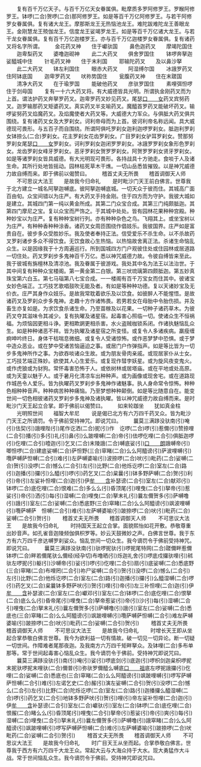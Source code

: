 <!-- { "loadSidebar": true } -->
　　复有百千万亿天子。与百千万亿天女眷属俱。毗摩质多罗阿修罗王。罗睺阿修罗王。钵啰(二合)贺啰(二合)那阿修罗王。如是等百千万亿阿修罗王。与若干阿修罗女眷属俱。复有诸大龙王。摩那斯龙王无热恼池龙王。难陀跋难陀龙王善眼龙王。金刚慧龙王殑伽龙王。信度龙王娑竭罗龙王。如是等百千万亿诸大龙王。与若干龙女眷属俱。复有百千万亿迦楼罗王。亦与百千万亿迦楼罗女眷属俱。复有诸药叉将名字所谓。
　　金花药叉神　　住于巘驮国
　　鼻色迦药叉　　摩竭陀国住
　　迦卑梨药叉　　婆噜迦砌神
　　此二大药叉　　俱舍罗国住
　　钵啰奔拏迦　　娑醯城中住
　　针毛药叉神　　住于末利国
　　耶输陀药叉　　及以鼻沙拏
　　此二大药叉　　钵左利国住
　　眼赤大药叉　　阿湿缚尔国
　　冰誐罗药叉　　住阿钵底国
　　迦卑罗药叉　　吠祢势国住
　　瓮腹药叉神　　住在末蹉国
　　清净大药叉　　在于瑜罗国
　　能破他药叉　　彦驮罗国住
　　素哩弭怛啰　　住于剑母国
　　复有一十六大药叉将。有大威德皆具光明。所谓执金刚药叉而为上首。谓法护药叉奔拏罗药叉。迦卑罗药叉妙见药叉。尾瑟[口　　女](二合)药叉宾努药叉。迦罗输那药叉矩婆药叉。真实药叉半支喻药叉。魔醯首罗药叉能破坏药叉。输啰娑努药叉焰魔药叉。及焰魔使者大药叉等。大威德大力军众。与俱胝大药叉俱共围绕。复有诸药叉女及大罗刹女。诃利帝母而为上首。彼诃利帝名称远闻。具大威德现可畏形。与五百子而自围绕。所谓阿俱吒罗刹女迦利迦啰罗刹女。胝迦利罗刹女钵捺么(二合)罗刹女。花主罗刹女花齿罗刹女。广目罗刹女驴耳罗刹女。赞那努罗刹女尾瑟[口　　女](二合)罗刹女。诃利罗刹女迦闭罗罗刹女。冰誐罗罗刹女象形色罗刹女。龙齿罗刹女峰牙罗刹女。恶牙罗刹女贺罗罗刹女。阿贺罗罗刹女贤牙罗刹女。如是等诸罗刹女皆具威德。有大光明现可畏形。各持战具十方驰走。食啖于人及诸生命。其所行处地皆摇动。园林枯死草木干燋。一切山岳悉皆摧毁。以是神咒威德力故自缚而来。即于佛前以偈赞曰。
　　稽首丈夫无所畏　　稽首调御天人师
　　不可思议大法王　　是故我今归命礼
　　是时毗沙门天王前白佛言。世尊我于北方建立一城名阿拏迦嚩底。彼阿拏迦嚩底城。一切天众于彼而住。其城高广面百由旬。众宝间错以为庄严。有大药叉手持金刚。住于四方而为守护。我彼大城如是建立。其城四门第一纯以黄金所成。其第二门众宝合成。其第三门纯颇胝迦。其第四门摩尼之宝。复以众宝而严饰之。于其城中处处。皆有园林花果种种宫殿。种种妙宝以为庄严。复有种种宝树行列。亦有种种杂色之鸟。飞翔其上。或坐宝树以为庄严。有种种香种种涂香。诸药叉女周匝围绕作倡妓乐。我彼国界。庄严如是富贵自在。彼步多众受胜妙乐。我及使者奉持正法。信受爱乐不杀生命。以不杀故药叉罗刹诸步多众不得饮食。无饮食故心生热恼。以热恼故舍离正法。杀诸生命恼乱众生。以是因缘我于十方周遍巡行。所到国城四方门户观彼住处或住园林或居道路一切住处。药叉罗刹步多鬼神百千万亿。悉以神咒威德力故。令彼自缚皆来至此。我于彼城有旃檀林及清凉池。我及眷属于彼游戏。我处其中名为法王以法治世。于其中间复有种种众宝楼阁。第一黄金第二白银。第三吠琉璃第四颇胝迦。第五妙真珠宝第六白玉。第七马瑙第八七宝合成。一一楼阁有百千万宝女而住其中。彼诸宝女妙色端正。工巧技艺歌唱鼓吹无能及者。有如是等种种功德。复以天诸妙宝及无价衣。庄严其身作众妓乐。是故我常耽着欲乐及以饮食。如彼醉人不能惺悟。是故诸药叉及罗刹众步多鬼神。走趣十方作诸怖畏。若男若女在母胎中令胎伤损。并及畜生亦复如是。为求饮食杀诸生命。乃至苗稼及以花果。一切种子诸药草木。为彼药叉夺其滋味令其减少。复有执曜及诸星宿。起毒害心照临一切。使诸众生不恒祸福。为烦恼因更相斗诤。更相欺誷更相杀害。水火盗贼枷锁系闭。作诸执魅恼乱众生。如是种种诸恶不祥。皆为执曜及诸星宿之所变怪。或复令人多诸疾病。羸瘦缠痾呻吟终日。身体干枯喘息微细。或复令人受诸惊怖。或作恶梦梦中恐惧。或于梦中造众恶业。或在梦中受诸苦恼逼迫之事。或居门户作弹指声。如是等比皆为一切步多鬼神所作之事。为欲吞啖诸众生故。或为朋友骨肉亲戚。或现居家仆从士女。工巧技艺端正殊妙。欲使其人心生爱乐。或复现作彗孛妖星。或为旋风夜变鬼火。或作虎狼或为豺狗。常怀毒害恐怖于人。或依树林或居塔庙。或在平地或处高原。或为天童以魅于人。或于暑月化清凉车出种种声。或为画像或现舍宅。或在道路现作城邑令人爱乐。皆为执曜药叉罗刹步多鬼神作诸魅事。执人身命常令惊怖。种种色相种种音声。种种病苦种种痛恼。乃至梦想种种颠倒。如是等比随意自在。能变世间一切色相彼诸药叉罗刹步多鬼神及诸执曜。皆以神咒威德力故自缚而来。是时毗沙门天王起立合掌。即于佛前以偈赞曰。
　　如来轮跏坐　　犹如真金柱
　　光明照世间　　福智大牟尼
　　说是偈已北方有六万四千药叉众。皆为毗沙门天王之所谪罚。令于佛前受持神咒。即说咒曰。
　　曩莫三满跢没驮南(引)唵(引)佉契(引)誐哩陛(引)尾作讫洒(二合)抳(引)作　讫啰(二合)啰(引)惹儞(引)赞捺哩(二合引)播(引)多(引)礼(引)鼻(引)么跛哩嚩(二合)帝(引)佉啰仡哩(二合引)俱胝迦啰(引)仡哩(二合引)曀迦(引)乞叉(二合)末陵誐(二合)嚩底娑(引)[口　　朗](啰江切)誐嚩帝(引)唧怛啰(二合)建底娑嚩(二合)萨怛野(三合)窣睹(二合)么么阿醯谤(引)萨波哩嚩(引)囕萨嚩萨怛嚩(二合引)难(引)左萨嚩婆喻(引)波捺啰(二合)吠(引)毗药(二合)娑嚩(二合)贺(引)没啰(二合)憾么(二合引)左(引)比野(二合)他烁讫啰(二合)室左(二合)路(引)迦播(引)攞(引)么醯(引)啰(引)药乞叉(二合)枲曩(引)钵多野萨嚩(二合)贺(引)利(引)帝(引)左娑补怛哩(二合)迦(引)伊[牟　　含](引)补瑟谤(二合引)室左(二合)献邓(引)钵啰(二合)底仡哩(二合)恨难(二合)多么么(引)昏顶尾(引)哩曳(二合引)拏帝(引)惹娑(引)帝(引)洒(引)每(引)湿嚩(二合)哩曳(二合)拏末礼(引)曩左儞贺多(引)萨嚩噜(引)誐(引)室左(二合)娑嚩(二合)悉底野(三合)窣睹(二合)么么阿醯谤(引)飒波哩嚩(引)囕萨嚩萨　怛嚩(二合引)难(引)左萨嚩婆喻(引)跛捺啰(二合)吠(引)毗药(二合)娑嚩(二合引)贺(引)
　　稽首丈夫无所畏　　稽首调御天人师
　　不可思议大法王　　是故我今归命礼
　　时持国天王起立合掌。面貌熙怡如花开敷。恭敬尊重出妙音声。如孔雀音迦陵频伽俱枳罗等。妙云天鼓微妙之声。白佛言世尊。我于东方有六万四千彦达嚩罗刹娑众。恼乱世间一切众生。我今谪罚令于佛前受持神咒。即说咒曰。
　　曩莫三满跢没驮南(引)驮啰抳驮(引)啰抳尾特网(二合)蹉儞畔惹儞钵啰(二合)畔若儞尾驮么儞经(经孕切)布噜晒(引)烁迦礼舍(引)啰底戍攞驮哩(引)秫驮左啰抳(引)躯(引)沙嚩帝(引)娑(引)啰(引)仡哩(二合引)扇(引)底娑嚩(二合)悉底野(三合)窣睹(二合)布哩罔(二合引)祢尸娑嚩(二合引)贺(引)没啰(二合)憾么(二合引)左(引)比野(二合)他烁讫啰(二合)室左(二合)路(引)迦播(引)攞(引)么醯湿嚩(二合)啰(引)药乞叉(二合)枲曩钵多野萨吠(引)贺(引)哩(引)帝(引)左三补怛哩(二合)迦(引)伊[牟　　含](引)补瑟波(二合)室左(二合)巘邓(引)室左(二合)钵啰(二合)底仡哩(二合)恨拏(二合)底么么(引)昏帝尾(引)哩曳(二合)拏帝惹娑(引)帝(引)沙(引)每(引)湿嚩(二合引)哩曳(二合)拏末礼(引)曩左儞贺多(引)萨嚩噜(引)誐(引)室左(二合)娑嚩(二合)悉底也(三合)窣睹(二合)么么阿醯谤(引)飒跛哩嚩(引)囕萨嚩萨怛嚩(二合引)难左萨嚩婆喻(引)跛捺啰(二合)吠(引)毗药(二合)娑嚩(二合引)贺(引)
　　稽首丈夫无所畏　　稽首调御天人师
　　不可思议大法王　　是故我今归命礼
　　时增长天王即从坐起合掌恭敬白佛言世尊。我今为欲利益一切有情故。破一切见一切异论。断一切疑一切世间。作障难者尾那夜迦。及我南方六万四千矩畔拏众。及钵哩(二合)多布单那等。常于世间起毒害心恼乱众生。我今谪罚令于佛前。受持神咒即说咒曰。
　　曩莫三满跢没驮(引)南(引)唵(引)娑(引)啰底剑(引)底迦(引)啰枳剑迦枲枳啰抳末抳驮啰抳末哩驮(二合)儞普(引)弥驮罗儞醯么嚩底[口　　祖](仁祖切引)底左啰抳誐攞(引)仡哩(二合)娑嚩(二合)悉底也(三合)窣睹(二合)么么阿醯谤(引)飒跛哩嚩(引)啰写萨嚩萨怛嚩(二合引)难(引)左诺乞史(二合)赧(引)演左娑嚩(二合引)贺(引)没啰(二合)憾么(二合引)左(引)比野(二合)陀烁讫啰(二合)室左(二合)路(引)迦播攞么醯湿嚩(二合)啰(引)药乞叉(二合引)地钵多野萨吠(引)贺(引)哩(引)帝左娑补怛哩(二合)迦(引)伊[牟　　含](引)补瑟谤(二合引)室左(二合)巘驮(引)室左(二合)钵啰(二合)底仡哩(二合)恨赧(二合)睹么么(引)昏顶尾(引)哩曳(二合引)拏帝(引)惹娑(引)帝(引)爽(引)每(引)湿嚩(二合)哩曳(二合引)拏末礼(引)曩左儞贺多(引)萨嚩噜(引)誐窣睹(二合)么么阿醯谤(引)飒跛哩嚩(引)啰写萨嚩萨怛嚩(二合)难(引)左萨嚩婆喻(引)跛捺啰(二合)吠毗药(二合)娑嚩(二合引)贺(引)
　　稽首丈夫无所畏　　稽首调御天人师
　　不可思议大法王　　是故我今归命礼
　　时广目天王从坐而起。合掌恭敬白佛言。世尊我于西方有六万四千大龙王众。常起大云与大海众持于大水。现大勇猛作大斗战。常于世间恼乱众生。我今谪罚令于佛前。受持神咒即说咒曰。
